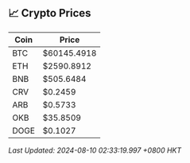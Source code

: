 ## 📈 Crypto Prices

| Coin | Price |
| ---- | ----- |
| BTC | $60145.4918 |
| ETH | $2590.8912 |
| BNB | $505.6484 |
| CRV | $0.2459 |
| ARB | $0.5733 |
| OKB | $35.8509 |
| DOGE | $0.1027 |

_Last Updated: 2024-08-10 02:33:19.997 +0800 HKT_